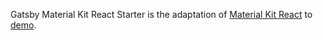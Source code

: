

Gatsby Material Kit React Starter is the adaptation of [Material Kit React](https://www.creative-tim.com/product/material-kit-react) to [demo](https://sad-rosalind-6f2fda.netlify.app/).
 

